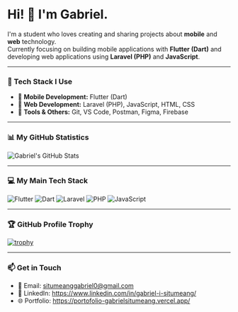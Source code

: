 # Hi! 👋 I'm Gabriel.

I'm a student who loves creating and sharing projects about **mobile** and **web** technology.  
Currently focusing on building mobile applications with **Flutter (Dart)** and developing web applications using **Laravel (PHP)** and **JavaScript**.

---

### 🚀 Tech Stack I Use
- 🔹 **Mobile Development:** Flutter (Dart)
- 🔹 **Web Development:** Laravel (PHP), JavaScript, HTML, CSS
- 🔹 **Tools & Others:** Git, VS Code, Postman, Figma, Firebase

---

### 📊 My GitHub Statistics
![Gabriel's GitHub Stats](https://github-readme-stats.vercel.app/api?username=GabrielSitumeang&show_icons=true&theme=dark&rank_icon=github&hide_title=true)

---

### 💻 My Main Tech Stack

![Flutter](https://img.shields.io/badge/Flutter-02569B?style=flat&logo=flutter&logoColor=white)
![Dart](https://img.shields.io/badge/Dart-0175C2?style=flat&logo=dart&logoColor=white)
![Laravel](https://img.shields.io/badge/Laravel-FF2D20?style=flat&logo=laravel&logoColor=white)
![PHP](https://img.shields.io/badge/PHP-777BB4?style=flat&logo=php&logoColor=white)
![JavaScript](https://img.shields.io/badge/JavaScript-F7DF1E?style=flat&logo=javascript&logoColor=black)



---

### 🏆 GitHub Profile Trophy
[![trophy](https://github-profile-trophy.vercel.app/?username=GabrielSitumeang&theme=onedark&row=1)](https://github.com/ryo-ma/github-profile-trophy)

---

### 📫 Get in Touch
- 📧 Email: situmeanggabriel0@gmail.com
- 💼 LinkedIn: https://www.linkedin.com/in/gabriel-i-situmeang/
- 🌐 Portfolio: https://portofolio-gabrielsitumeang.vercel.app/

